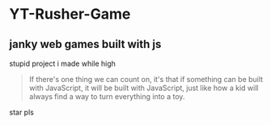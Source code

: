 # YT-Rusher-Game
## janky web games built with js

stupid project i made while high

<blockquote>
If there's one thing we can count on, it's that if something can be built with JavaScript, it will be built with JavaScript, just like how a kid will always find a way to turn everything into a toy.
</blockquote>


star pls
